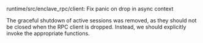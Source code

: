 runtime/src/enclave_rpc/client: Fix panic on drop in async context

The graceful shutdown of active sessions was removed, as they should
not be closed when the RPC client is dropped. Instead, we should
explicitly invoke the appropriate functions.
